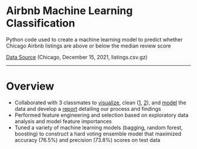 # Airbnb Machine Learning Classification
Python code used to create a machine learning model to predict whether Chicago Airbnb listings are above or below the median review score
 
[Data Source](http://insideairbnb.com/get-the-data) (Chicago, December 15, 2021, listings.csv.gz)
 
 ---
 # Overview
 - Collaborated with 3 classmates to [visualize](Data_Visualization.ipynb), clean ([1](Data_Cleaning_1.ipynb), [2](Data_Cleaning_2.ipynb)), and [model](Model_Tuning_Final.ipynb) the data and develop a [report](Airbnb%20Machine%20Learning%20Project%20Report.pdf) detailing our process and findings
 - Performed feature engineering and selection based on exploratory data analysis and model feature importances
 - Tuned a variety of machine learning models (bagging, random forest, boosting) to construct a hard voting ensemble model that maximized accuracy (76.5%) and precision (73.8%) scores on test data
